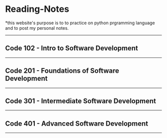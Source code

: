 # Reading-Notes

*this website's purpose is to to practice on python prgramming language and to post my personal notes.

---
## Code 102 - Intro to Software Development


---
## Code 201 - Foundations of Software Development


---
## Code 301 - Intermediate Software Development


---
## Code 401 - Advanced Software Development


---
